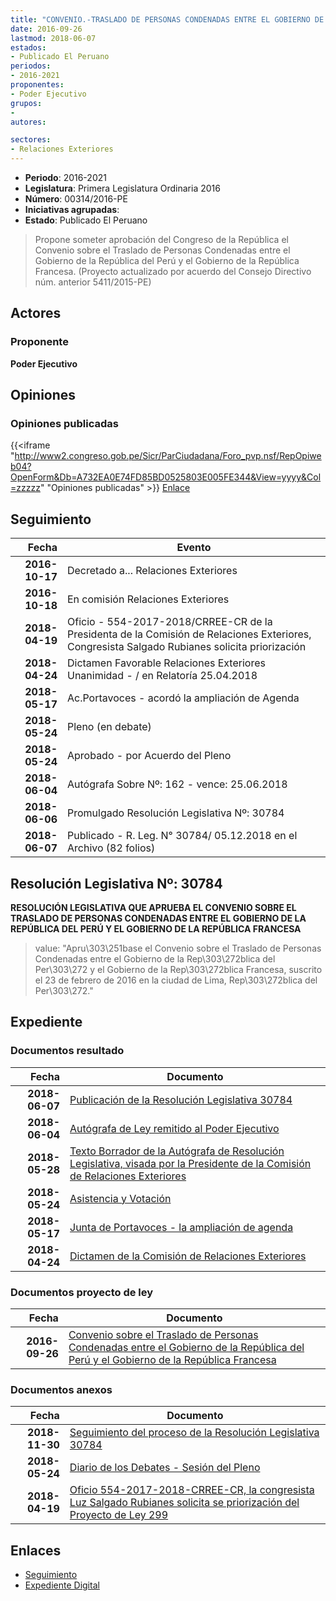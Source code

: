 ```yaml
---
title: "CONVENIO.-TRASLADO DE PERSONAS CONDENADAS ENTRE EL GOBIERNO DE LA REPÚBLICA DEL PERÚ Y EL GOBIERNO DE LA REPÚBLICA FRANCESA"
date: 2016-09-26
lastmod: 2018-06-07
estados:
- Publicado El Peruano
periodos:
- 2016-2021
proponentes:
- Poder Ejecutivo
grupos:
- 
autores:

sectores:
- Relaciones Exteriores
---
```

- **Periodo**: 2016-2021
- **Legislatura**: Primera Legislatura Ordinaria 2016
- **Número**: 00314/2016-PE
- **Iniciativas agrupadas**: 
- **Estado**: Publicado El Peruano

> Propone someter aprobación del Congreso de la República el Convenio sobre el Traslado de Personas Condenadas entre el Gobierno de la República del Perú y el Gobierno de la República Francesa. (Proyecto actualizado por acuerdo del Consejo Directivo núm. anterior 5411/2015-PE)


## Actores

### Proponente

**Poder Ejecutivo**

## Opiniones

### Opiniones publicadas

{{<iframe "http://www2.congreso.gob.pe/Sicr/ParCiudadana/Foro_pvp.nsf/RepOpiweb04?OpenForm&Db=A732EA0E74FD85BD0525803E005FE344&View=yyyy&Col=zzzzz" "Opiniones publicadas" >}}
[Enlace](http://www2.congreso.gob.pe/Sicr/ParCiudadana/Foro_pvp.nsf/RepOpiweb04?OpenForm&Db=A732EA0E74FD85BD0525803E005FE344&View=yyyy&Col=zzzzz)


## Seguimiento

| Fecha | Evento |
|------:|--------|
| **2016-10-17** | Decretado a... Relaciones Exteriores |
| **2016-10-18** | En comisión Relaciones Exteriores |
| **2018-04-19** | Oficio - 554-2017-2018/CRREE-CR de la Presidenta de la Comisión de Relaciones Exteriores, Congresista Salgado Rubianes solicita priorización |
| **2018-04-24** | Dictamen Favorable Relaciones Exteriores Unanimidad - / en Relatoría 25.04.2018 |
| **2018-05-17** | Ac.Portavoces - acordó la ampliación de Agenda |
| **2018-05-24** | Pleno (en debate) |
| **2018-05-24** | Aprobado - por Acuerdo del Pleno |
| **2018-06-04** | Autógrafa Sobre Nº: 162 - vence: 25.06.2018 |
| **2018-06-06** | Promulgado Resolución Legislativa Nº: 30784 |
| **2018-06-07** | Publicado - R. Leg. N° 30784/ 05.12.2018 en el Archivo (82 folios) |

## Resolución Legislativa Nº: 30784

**RESOLUCIÓN LEGISLATIVA QUE APRUEBA EL CONVENIO SOBRE EL TRASLADO DE PERSONAS CONDENADAS ENTRE EL GOBIERNO DE LA REPÚBLICA DEL PERÚ Y EL GOBIERNO DE LA REPÚBLICA FRANCESA**

> value: "Apru\303\251base el Convenio sobre el Traslado de Personas Condenadas entre el Gobierno de la Rep\303\272blica del Per\303\272 y el Gobierno de la Rep\303\272blica Francesa, suscrito el 23 de febrero de 2016 en la ciudad de Lima, Rep\303\272blica del Per\303\272."


## Expediente

### Documentos resultado

| Fecha | Documento |
|------:|-----------|
| **2018-06-07** | [Publicación de la Resolución Legislativa 30784](http://www.leyes.congreso.gob.pe/Documentos/2016_2021/ADLP/Normas_Legales/30784-RLG.pdf) |
| **2018-06-04** | [Autógrafa de Ley remitido al Poder Ejecutivo](http://www.leyes.congreso.gob.pe/Documentos/2016_2021/ADLP/Texto_Aprobado/AU0031420180604.pdf) |
| **2018-05-28** | [Texto Borrador de la Autógrafa de Resolución Legislativa, visada por la Presidente de la Comisión de Relaciones Exteriores](http://www.leyes.congreso.gob.pe/Documentos/2016_2021/Texto_Borrador_de_Autografa/BAU00314_20180528.pdf) |
| **2018-05-24** | [Asistencia y Votación](http://www.leyes.congreso.gob.pe/Documentos/2016_2021/Asistencia_y_Votacion/Proyectos_de_Ley/AV00314_20180524.pdf) |
| **2018-05-17** | [Junta de Portavoces - la ampliación de agenda](http://www.leyes.congreso.gob.pe/Documentos/2016_2021/Acuerdos/Junta_Portavoces/AJP0031420180517.pdf) |
| **2018-04-24** | [Dictamen de la Comisión de Relaciones Exteriores](http://www.leyes.congreso.gob.pe/Documentos/2016_2021/Dictamenes/Proyectos_de_Ley/00314DC20MAY_20180424.pdf) |

### Documentos proyecto de ley

| Fecha | Documento |
|------:|-----------|
| **2016-09-26** | [Convenio sobre el Traslado de Personas Condenadas entre el Gobierno de la República del Perú y el Gobierno de la República Francesa](http://www.leyes.congreso.gob.pe/Documentos/2016_2021/Proyectos_de_Ley_y_de_Resoluciones_Legislativas/PL0031420160926...pdf) |

### Documentos anexos

| Fecha | Documento |
|------:|-----------|
| **2018-11-30** | [Seguimiento del proceso de la Resolución Legislativa 30784](http://www.leyes.congreso.gob.pe/Documentos/2016_2021/Seguimiento_de_Proyectos_de_Ley/00314PL20181130.pdf) |
| **2018-05-24** | [Diario de los Debates - Sesión del Pleno](http://www.leyes.congreso.gob.pe/Documentos/2016_2021/ADLP/Diario_Debates/30784-TDD.pdf) |
| **2018-04-19** | [Oficio 554-2017-2018-CRREE-CR, la congresista Luz Salgado Rubianes solicita se priorización del Proyecto de Ley 299](http://www.leyes.congreso.gob.pe/Documentos/2016_2021/Oficios/Congresistas/OFICIO-554-2017-2018-CRREE-CR..pdf) |

## Enlaces

- [Seguimiento](http://www2.congreso.gob.pe/Sicr/TraDocEstProc/CLProLey2016.nsf/f7fff46988ca05b1052578e100829cc7/16aeef4e343516570525803b006b7940?OpenDocument)
- [Expediente Digital](http://www2.congreso.gob.pe/Sicr/TraDocEstProc/CLProLey2016.nsf/f7fff46988ca05b1052578e100829cc7/16aeef4e343516570525803b006b7940?OpenDocument&Click=05257FB7005EB655.eb71d0cf91d8294e05256cdf006b5706/$Body/0.1C6C)

